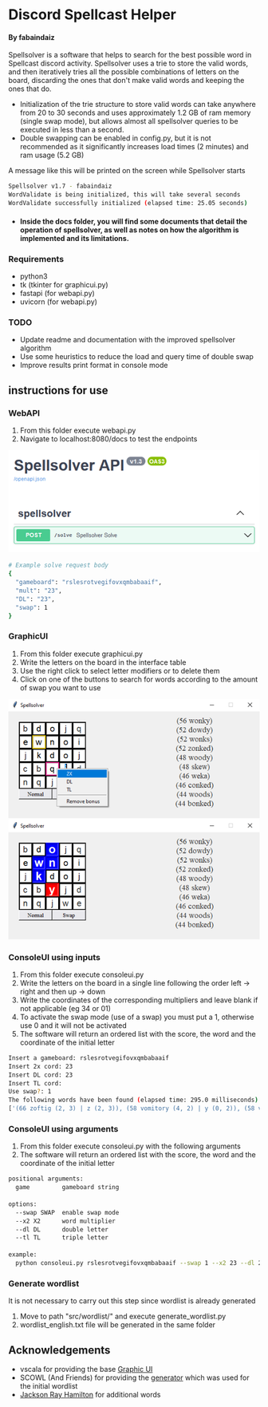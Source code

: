 # Discord Spellcast Helper
#### By fabaindaiz

Spellsolver is a software that helps to search for the best possible word in Spellcast discord activity. Spellsolver uses a trie to store the valid words, and then iteratively tries all the possible combinations of letters on the board, discarding the ones that don't make valid words and keeping the ones that do.

- Initialization of the trie structure to store valid words can take anywhere from 20 to 30 seconds and uses approximately 1.2 GB of ram memory (single swap mode), but allows almost all spellsolver queries to be executed in less than a second.
- Double swapping can be enabled in config.py, but it is not recommended as it significantly increases load times (2 minutes) and ram usage (5.2 GB)

A message like this will be printed on the screen while Spellsolver starts
```bash
Spellsolver v1.7 - fabaindaiz
WordValidate is being initialized, this will take several seconds
WordValidate successfully initialized (elapsed time: 25.05 seconds)
```

- #### Inside the docs folder, you will find some documents that detail the operation of spellsolver, as well as notes on how the algorithm is implemented and its limitations.


### Requirements
- python3
- tk (tkinter for graphicui.py)
- fastapi (for webapi.py)
- uvicorn (for webapi.py)

### TODO
- Update readme and documentation with the improved spellsolver algorithm
- Use some heuristics to reduce the load and query time of double swap
- Improve results print format in console mode


## instructions for use

### WebAPI
1. From this folder execute webapi.py
2. Navigate to localhost:8080/docs to test the endpoints

![api image](img/api1.png?raw=true "API")

```bash
# Example solve request body
{
  "gameboard": "rslesrotvegifovxqmbabaaif",
  "mult": "23",
  "DL": "23",
  "swap": 1
}
```

### GraphicUI
1. From this folder execute graphicui.py
2. Write the letters on the board in the interface table
3. Use the right click to select letter modifiers or to delete them
4. Click on one of the buttons to search for words according to the amount of swap you want to use

![gui image](img/gui1.png?raw=true "GUI")
![gui image](img/gui2.png?raw=true "GUI")

### ConsoleUI using inputs
1. From this folder execute consoleui.py
2. Write the letters on the board in a single line following the order left -> right and then up -> down
3. Write the coordinates of the corresponding multipliers and leave blank if not applicable (eg 34 or 01)
4. To activate the swap mode (use of a swap) you must put a 1, otherwise use 0 and it will not be activated
5. The software will return an ordered list with the score, the word and the coordinate of the initial letter

```bash
Insert a gameboard: rslesrotvegifovxqmbabaaif
Insert 2x cord: 23
Insert DL cord: 23
Insert TL cord: 
Use swap?: 1
The following words have been found (elapsed time: 295.0 milliseconds)
['(66 zoftig (2, 3) | z (2, 3)), (58 vomitory (4, 2) | y (0, 2)), (58 vomitous (4, 2) | u (0, 1)), (58 comfits (3, 3) | c (3, 3)), (58 jabots (2, 3) | j (2, 3)), (58 faqirs (2, 3) | f (2, 3)), (54 fimbria (2, 2) | r (4, 4)), (54 setiform (4, 0) | r (3, 3)), (54 comfit (3, 3) | c (3, 3)), (54 maxing (2, 3) | n (0, 1))']
```

### ConsoleUI using arguments
1. From this folder execute consoleui.py with the following arguments
2. The software will return an ordered list with the score, the word and the coordinate of the initial letter

```bash
positional arguments:
  game         gameboard string

options:
  --swap SWAP  enable swap mode
  --x2 X2      word multiplier
  --dl DL      double letter
  --tl TL      triple letter

example:
  python consoleui.py rslesrotvegifovxqmbabaaif --swap 1 --x2 23 --dl 23
```

### Generate wordlist
It is not necessary to carry out this step since wordlist is already generated

1. Move to path "src/wordlist/" and execute generate_wordlist.py
2. wordlist_english.txt file will be generated in the same folder


## Acknowledgements
- vscala for providing the base [Graphic UI](https://github.com/vscala/Spellcast-Word-Finder)
- SCOWL (And Friends) for providing the [generator](http://app.aspell.net/create) which was used for the initial wordlist
- [Jackson Ray Hamilton](https://github.com/jacksonrayhamilton/wordlist-english) for additional words
